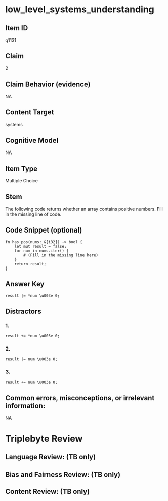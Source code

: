 # low_level_systems_understanding

## Item ID
q1131

## Claim
2

## Claim Behavior (evidence)
NA

## Content Target
systems

## Cognitive Model
NA

## Item Type
Multiple Choice

## Stem
The following code returns whether an array contains positive numbers. Fill in the missing line of code.

## Code Snippet (optional)
```plain
fn has_pos(nums: &[i32]) -> bool {
    let mut result = false;
    for num in nums.iter() {
        # (Fill in the missing line here)
    }
    return result;
}
```

## Answer Key
`result |= *num \u003e 0;`

## Distractors

### 1.
`result += *num \u003e 0;`

### 2.
`result |= num \u003e 0;`

### 3.
`result += num \u003e 0;`

## Common errors, misconceptions, or irrelevant information:
NA

# Triplebyte Review


## Language Review: (TB only)


## Bias and Fairness Review: (TB only)


## Content Review: (TB only)

